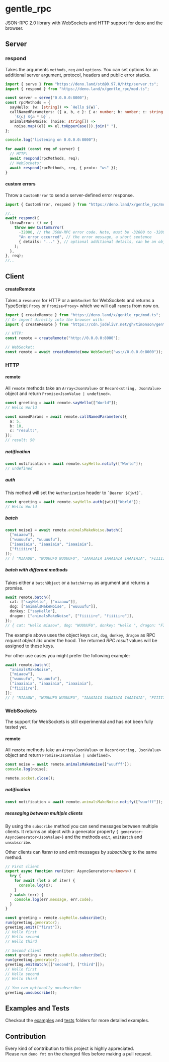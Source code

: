 # gentle_rpc

JSON-RPC 2.0 library with WebSockets and HTTP support for
[deno](https://github.com/denoland/deno) and the browser.

## Server

### respond

Takes the arguments `methods`, `req` and `options`. You can set options for an
additional server argument, protocol, headers and public error stacks.

```typescript
import { serve } from "https://deno.land/std@0.97.0/http/server.ts";
import { respond } from "https://deno.land/x/gentle_rpc/mod.ts";

const server = serve("0.0.0.0:8000");
const rpcMethods = {
  sayHello: (w: [string]) => `Hello ${w}`,
  callNamedParameters: ({ a, b, c }: { a: number; b: number; c: string }) =>
    `${c} ${a * b}`,
  animalsMakeNoise: (noise: string[]) =>
    noise.map((el) => el.toUpperCase()).join(" "),
};

console.log("listening on 0.0.0.0:8000");

for await (const req of server) {
  // HTTP:
  await respond(rpcMethods, req);
  // WebSockets:
  await respond(rpcMethods, req, { proto: "ws" });
}
```

#### custom errors

Throw a `CustomError` to send a server-defined error response.

```typescript
import { CustomError, respond } from "https://deno.land/x/gentle_rpc/mod.ts";

//..
await respond({
  throwError: () => {
    throw new CustomError(
      -32000, // the JSON-RPC error code. Note, must be -32000 to -32099
      "An error occurred", // the error message, a short sentence
      { details: "..." }, // optional additional details, can be an object, primitive, etc (any)
    );
  },
}, req);
//..
```

## Client

#### createRemote

Takes a `resource` for HTTP or a `WebSocket` for WebSockets and returns a
TypeScript `Proxy` or `Promise<Proxy>` which we will call `remote` from now on.

```typescript
import { createRemote } from "https://deno.land/x/gentle_rpc/mod.ts";
// Or import directly into the browser with:
import { createRemote } from "https://cdn.jsdelivr.net/gh/timonson/gentle_rpc@v2.8/client/dist/remote.js";

// HTTP:
const remote = createRemote("http://0.0.0.0:8000");

// WebSocket:
const remote = await createRemote(new WebSocket("ws://0.0.0.0:8000"));
```

### HTTP

#### remote

All `remote` methods take an `Array<JsonValue>` or `Record<string, JsonValue>`
object and return `Promise<JsonValue | undefined>`.

```typescript
const greeting = await remote.sayHello(["World"]);
// Hello World

const namedParams = await remote.callNamedParameters({
  a: 5,
  b: 10,
  c: "result:",
});
// result: 50
```

##### notification

```typescript
const notification = await remote.sayHello.notify(["World"]);
// undefined
```

##### auth

This method will set the `Authorization` header to `` `Bearer ${jwt}` ``.

```typescript
const greeting = await remote.sayHello.auth(jwt)(["World"]);
// Hello World
```

##### batch

```typescript
const noise1 = await remote.animalsMakeNoise.batch([
  ["miaaow"],
  ["wuuuufu", "wuuuufu"],
  ["iaaaiaia", "iaaaiaia", "iaaaiaia"],
  ["fiiiiire"],
]);
// [ "MIAAOW", "WUUUUFU WUUUUFU", "IAAAIAIA IAAAIAIA IAAAIAIA", "FIIIIIRE" ]
```

##### batch with different methods

Takes either a `batchObject` or a `batchArray` as argument and returns a
promise.

```typescript
await remote.batch({
  cat: ["sayHello", ["miaaow"]],
  dog: ["animalsMakeNoise", ["wuuuufu"]],
  donkey: ["sayHello"],
  dragon: ["animalsMakeNoise", ["fiiiiire", "fiiiiire"]],
});
// { cat: "Hello miaaow", dog: "WUUUUFU", donkey: "Hello ", dragon: "FIIIIIRE FIIIIIRE" }
```

The example above uses the object keys `cat`, `dog`, `donkey`, `dragon` as RPC
_request object ids_ under the hood. The returned _RPC result_ values will be
assigned to these keys.

For other use cases you might prefer the following example:

```typescript
await remote.batch([
  "animalsMakeNoise",
  ["miaaow"],
  ["wuuuufu", "wuuuufu"],
  ["iaaaiaia", "iaaaiaia", "iaaaiaia"],
  ["fiiiiire"],
]);
// [ "MIAAOW", "WUUUUFU WUUUUFU", "IAAAIAIA IAAAIAIA IAAAIAIA", "FIIIIIRE" ]
```

### WebSockets

The support for WebSockets is still experimental and has not been fully tested
yet.

#### remote

All `remote` methods take an `Array<JsonValue>` or `Record<string, JsonValue>`
object and return `Promise<JsonValue | undefined>`.

```typescript
const noise = await remote.animalsMakeNoise(["wuufff"]);
console.log(noise);

remote.socket.close();
```

##### notification

```typescript
const notification = await remote.animalsMakeNoise.notify(["wuufff"]);
```

##### messaging between multiple clients

By using the `subscribe` method you can send messages between multiple clients.
It returns an object with a generator property
`{ generator: AsyncGenerator<JsonValue>}` and the methods `emit`, `emitBatch`
and `unsubscribe`.

Other clients can _listen to_ and _emit_ messages by _subscribing_ to the same
method.

```typescript
// First client
export async function run(iter: AsyncGenerator<unknown>) {
  try {
    for await (let x of iter) {
      console.log(x);
    }
  } catch (err) {
    console.log(err.message, err.code);
  }
}

const greeting = remote.sayHello.subscribe();
run(greeting.generator);
greeting.emit(["first"]);
// Hello first
// Hello second
// Hello third
```

```typescript
// Second client
const greeting = remote.sayHello.subscribe();
run(greeting.generator);
greeting.emitBatch([["second"], ["third"]]);
// Hello first
// Hello second
// Hello third

// You can optionally unsubscribe:
greeting.unsubscribe();
```

## Examples and Tests

Checkout the
[examples](https://github.com/timonson/gentle_rpc/tree/master/examples) and
[tests](https://github.com/timonson/gentle_rpc/tree/master/tests) folders for
more detailed examples.

## Contribution

Every kind of contribution to this project is highly appreciated.\
Please run `deno fmt` on the changed files before making a pull request.
